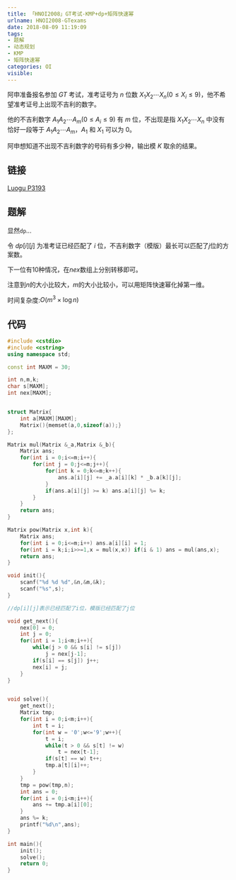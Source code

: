 ```yaml
---
title: 「HNOI2008」GT考试-KMP+dp+矩阵快速幂
urlname: HNOI2008-GTexams
date: 2018-08-09 11:19:09
tags:
- 题解
- 动态规划
- KMP
- 矩阵快速幂
categories: OI
visible:
---
```


阿申准备报名参加 $GT$ 考试，准考证号为 $n$ 位数 $X_1X_2\cdots X_n(0\le X_i\le 9)$，他不希望准考证号上出现不吉利的数字。

他的不吉利数字 $A_1A_2\cdots A_m(0\le A_i\le 9)$ 有 $m$ 位，不出现是指 $X_1X_2\cdots X_n$ 中没有恰好一段等于 $A_1A_2\cdots A_m$，$A_1$​ 和 $X_1$ 可以为 $0$。

阿申想知道不出现不吉利数字的号码有多少种，输出模 $K$ 取余的结果。

<!-- more -->

## 链接

[Luogu P3193](https://www.luogu.org/problemnew/show/P3193)

## 题解

显然`dp`...

令 $dp[i][j]$ 为准考证已经匹配了 $i$ 位，不吉利数字（模版）最长可以匹配了$j$位的方案数。

下一位有$10$种情况，在$nex$数组上分别转移即可。

注意到$n$的大小比较大，$m$的大小比较小，可以用矩阵快速幂化掉第一维。

时间复杂度:$O(m^3 \times \log{n})$


## 代码



```cpp
#include <cstdio>
#include <cstring>
using namespace std;

const int MAXM = 30;

int n,m,k;
char s[MAXM];
int nex[MAXM];


struct Matrix{
    int a[MAXM][MAXM];
    Matrix(){memset(a,0,sizeof(a));}
};

Matrix mul(Matrix &_a,Matrix &_b){
    Matrix ans;
    for(int i = 0;i<=m;i++){
        for(int j = 0;j<=m;j++){
            for(int k = 0;k<=m;k++){
                ans.a[i][j] += _a.a[i][k] * _b.a[k][j];
            }
            if(ans.a[i][j] >= k) ans.a[i][j] %= k;
        }
    }
    return ans;
}

Matrix pow(Matrix x,int k){
    Matrix ans;
    for(int i = 0;i<=m;i++) ans.a[i][i] = 1;
    for(int i = k;i;i>>=1,x = mul(x,x)) if(i & 1) ans = mul(ans,x);
    return ans;
}

void init(){
    scanf("%d %d %d",&n,&m,&k);
    scanf("%s",s);
}

//dp[i][j]表示已经匹配了i位，模版已经匹配了j位

void get_next(){
    nex[0] = 0;
    int j = 0;
    for(int i = 1;i<m;i++){
        while(j > 0 && s[i] != s[j]) 
            j = nex[j-1];
        if(s[i] == s[j]) j++;
        nex[i] = j;
    }
}


void solve(){
    get_next();
    Matrix tmp;
    for(int i = 0;i<m;i++){
        int t = i;
        for(int w = '0';w<='9';w++){
            t = i;
            while(t > 0 && s[t] != w)
                t = nex[t-1];
            if(s[t] == w) t++;
            tmp.a[t][i]++;
        }
    }
    tmp = pow(tmp,n);
    int ans = 0;
    for(int i = 0;i<m;i++){
        ans += tmp.a[i][0];
    }
    ans %= k;
    printf("%d\n",ans);
}

int main(){
    init();
    solve();
    return 0;
}
```

